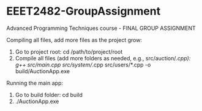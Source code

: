 # EEET2482-GroupAssignment
Advanced Programming Techniques course - FINAL GROUP ASSIGNMENT 


Compiling all files, add more files as the project grow:
1. Go to project root: cd /path/to/project/root
2. Compile all files (add more folders as needed, e.g., src/auction/*.cpp): 
    g++ src/main.cpp src/system/*.cpp src/users/*.cpp -o build/AuctionApp.exe

Running the main app:
1. Go to build folder: cd build
2. ./AuctionApp.exe